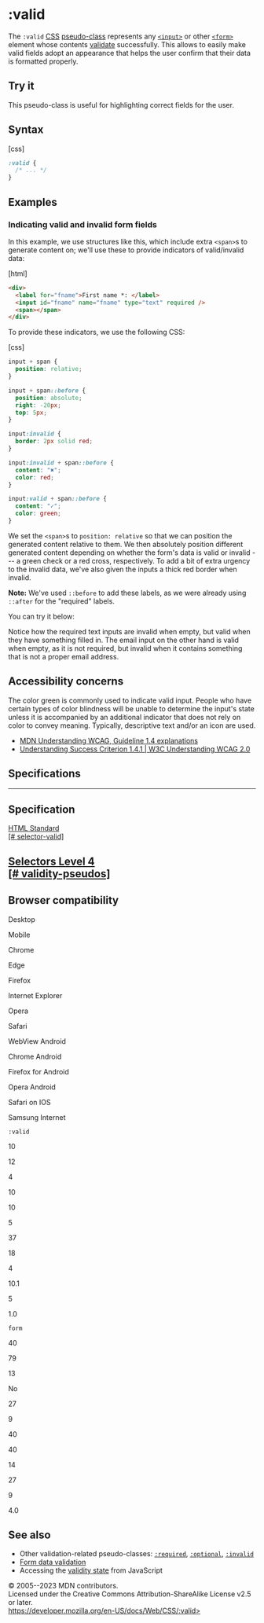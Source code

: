 :valid
======

The `:valid` [CSS](https://developer.mozilla.org/en-US/docs/Web/CSS)
[pseudo-class](pseudo-classes.md) represents any
[`<input>`](https://developer.mozilla.org/en-US/docs/Web/HTML/Element/input)
or other
[`<form>`](https://developer.mozilla.org/en-US/docs/Web/HTML/Element/form)
element whose contents
[validate](https://developer.mozilla.org/en-US/docs/Web/HTML/Constraint_validation)
successfully. This allows to easily make valid fields adopt an
appearance that helps the user confirm that their data is formatted
properly.

Try it
------

This pseudo-class is useful for highlighting correct fields for the
user.

Syntax
------

[css]

```css
:valid {
  /* ... */
}
```

Examples
--------

### Indicating valid and invalid form fields

In this example, we use structures like this, which include extra
`<span>`s to generate content on; we\'ll use these to provide indicators
of valid/invalid data:

[html]

```html
<div>
  <label for="fname">First name *: </label>
  <input id="fname" name="fname" type="text" required />
  <span></span>
</div>
```

To provide these indicators, we use the following CSS:

[css]

```css
input + span {
  position: relative;
}

input + span::before {
  position: absolute;
  right: -20px;
  top: 5px;
}

input:invalid {
  border: 2px solid red;
}

input:invalid + span::before {
  content: "✖";
  color: red;
}

input:valid + span::before {
  content: "✓";
  color: green;
}
```

We set the `<span>`s to `position: relative` so that we can position the
generated content relative to them. We then absolutely position
different generated content depending on whether the form\'s data is
valid or invalid --- a green check or a red cross, respectively. To add
a bit of extra urgency to the invalid data, we\'ve also given the inputs
a thick red border when invalid.

**Note:** We\'ve used `::before` to add these labels, as we were already
using `::after` for the \"required\" labels.

You can try it below:

Notice how the required text inputs are invalid when empty, but valid
when they have something filled in. The email input on the other hand is
valid when empty, as it is not required, but invalid when it contains
something that is not a proper email address.

Accessibility concerns
----------------------

The color green is commonly used to indicate valid input. People who
have certain types of color blindness will be unable to determine the
input\'s state unless it is accompanied by an additional indicator that
does not rely on color to convey meaning. Typically, descriptive text
and/or an icon are used.

- [MDN Understanding WCAG, Guideline 1.4
    explanations](https://developer.mozilla.org/en-US/docs/Web/Accessibility/Understanding_WCAG/Perceivable#guideline_1.4_make_it_easier_for_users_to_see_and_hear_content_including_separating_foreground_from_background)
- [Understanding Success Criterion 1.4.1 \| W3C Understanding WCAG
    2.0](https://www.w3.org/TR/UNDERSTANDING-WCAG20/visual-audio-contrast-without-color.html)

Specifications
--------------

  ------------------------------------------------------------------------------------------------------

Specification
  ------------------------------------------------------------------------------------------------------

  [HTML Standard\
  [\#
  selector-valid]](https://html.spec.whatwg.org/multipage/semantics-other.html#selector-valid)

[Selectors Level 4\
  [\# validity-pseudos]](https://drafts.csswg.org/selectors/#validity-pseudos)
  ------------------------------------------------------------------------------------------------------

Browser compatibility
---------------------

Desktop

Mobile

Chrome

Edge

Firefox

Internet Explorer

Opera

Safari

WebView Android

Chrome Android

Firefox for Android

Opera Android

Safari on IOS

Samsung Internet

`:valid`

10

12

4

10

10

5

37

18

4

10.1

5

1.0

`form`

40

79

13

No

27

9

40

40

14

27

9

4.0

See also
--------

- Other validation-related pseudo-classes: [`:required`](:required),
    [`:optional`](:optional), [`:invalid`](:invalid)
- [Form data
    validation](https://developer.mozilla.org/en-US/docs/Learn/Forms/Form_validation)
- Accessing the [validity
    state](https://developer.mozilla.org/en-US/docs/Web/API/ValidityState)
    from JavaScript

© 2005--2023 MDN contributors.\
Licensed under the Creative Commons Attribution-ShareAlike License v2.5
or later.\
https://developer.mozilla.org/en-US/docs/Web/CSS/:valid>
